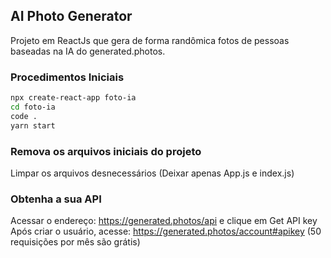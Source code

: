 ## AI Photo Generator

Projeto em ReactJs que gera de forma randômica fotos de pessoas baseadas na IA do generated.photos.

### Procedimentos Iniciais

```bash
npx create-react-app foto-ia
cd foto-ia
code .
yarn start
```

### Remova os arquivos iniciais do projeto
Limpar os arquivos desnecessários (Deixar apenas App.js  e index.js) 

### Obtenha a sua API 
Acessar o endereço: https://generated.photos/api e clique em Get API key
Após criar o usuário, acesse: https://generated.photos/account#apikey 
(50 requisições por mês são grátis)
